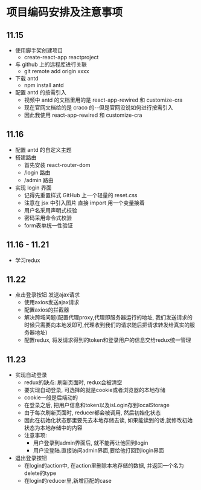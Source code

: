 # 项目编码安排及注意事项

## 11.15

- 使用脚手架创建项目
  - create-react-app reactproject
- 与 github 上的远程库进行关联
  - git remote add origin xxxx
- 下载 antd
  - npm install antd
- 配置 antd 的按需引入
  - 视频中 antd 的文档里用的是 react-app-rewired 和 customize-cra
  - 现在官网文档给的是 craco 的--但是官网没说如何进行按需引入
  - 因此我使用 react-app-rewired 和 customize-cra

## 11.16

- 配置 antd 的自定义主题
- 搭建路由
  - 首先安装 react-router-dom
  - /login 路由
  - /admin 路由
- 实现 login 界面
  - 记得先重置样式 GitHub 上一个轻量的 reset.css
  - 注意在 jsx 中引入图片 直接 import 用一个变量接着
  - 用户名采用声明式校验
  - 密码采用命令式校验
  - form表单统一性验证

## 11.16 - 11.21
- 学习redux

## 11.22
- 点击登录按钮  发送ajax请求
  - 使用axios发送ajax请求
  - 配置axios的拦截器
  - 解决跨域问题(配置代理proxy,代理即服务器运行的地址, 我们发送请求的时候只需要向本地发即可,代理收到我们的请求随后把请求转发给真实的服务器地址)
  - 配置redux, 将发请求得到的token和登录用户的信息交给redux统一管理

## 11.23 
- 实现自动登录
  - redux的缺点: 刷新页面时, redux会被清空
  - 要实现自动登录, 可选择的就是cookie或者浏览器的本地存储
  - cookie一般是后端动的
  - 在登录之后, 把用户信息和token以及isLogin存到localStorage
  - 由于每次刷新页面时, reducer都会被调用, 然后初始化状态
  - 因此在初始化状态那里要先去本地存储去读, 如果能读到的话,就修改初始状态为本地存储中的内容
  - 注意事项:
    - 用户登录到admin界面后, 就不能再让他回到login
    - 用户没登陆.直接访问admin界面,要给他打回到login界面
- 退出登录按钮
  - 在login的action中, 在action里删除本地存储的数据, 并返回一个名为delete的type
  - 在login的reducer里,新增匹配的case



